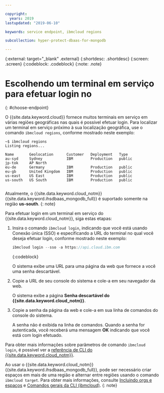 ```yaml
---

copyright:
  years: 2019
lastupdated: "2019-06-10"

keywords: service endpoint, ibmcloud regions

subcollection: hyper-protect-dbaas-for-mongodb

---
```


{:external: target="_blank" .external}
{:shortdesc: .shortdesc}
{:screen: .screen}
{:codeblock: .codeblock}
{:note: .note}


# Escolhendo um terminal em serviço para efetuar login no
{: #choose-endpoint}

O {{site.data.keyword.cloud}} fornece muitos terminais em serviço em várias regiões geográficas nas quais é possível efetuar login.
Para localizar um terminal em serviço próximo à sua localização geográfica, use o comando `ibmcloud regions`, conforme mostrado neste exemplo:

<pre><code class="hljs">~$ ibmcloud regions
Listing regions...

Name       Geolocation      Customer   Deployment   Type
au-syd     Sydney           IBM        Production   public
jp-tok     AP North
eu-de      Germany          IBM        Production   public
eu-gb      United Kingdom   IBM        Production   public
us-east    US East          IBM        Production   public
us-south   US South         IBM        Production   public

</code></pre>

Atualmente, o {{site.data.keyword.cloud_notm}} {{site.data.keyword.ihsdbaas_mongodb_full}} é suportado somente na região **us-south**.
{: note}

Para efetuar login em um terminal em serviço do {{site.data.keyword.cloud_notm}}, siga estas etapas:

1. Insira o comando `ibmcloud login`, indicando que você está usando Conexão única (SSO) e especificando a URL do terminal no qual você deseja efetuar login, conforme mostrado neste exemplo:

   ```javascript
   ibmcloud login --sso -a https://api.cloud.ibm.com
   ```
   {:codeblock}

   O sistema exibe uma URL para uma página da web que fornece a você uma senha descartável.

2. Copie a URL de seu console do sistema e cole-a em seu navegador da web.

   O sistema exibe a página **Senha descartável do {{site.data.keyword.cloud_notm}}**.

3. Copie a senha da página da web e cole-a em sua linha de comandos do console do sistema.

   A senha não é exibida na linha de comandos. Quando a senha for autenticada, você receberá uma mensagem **OK** indicando que você está com login efetuado.

Para obter mais informações sobre parâmetros de comando `ibmcloud login`, é possível ver a [referência de CLI do {{site.data.keyword.cloud_notm}}](/docs/cli/reference/ibmcloud?topic=cloud-cli-ibmcloud_cli#ibmcloud_login).

Ao usar o {{site.data.keyword.cloud_notm}} {{site.data.keyword.ihsdbaas_mongodb_full}}, pode ser necessário criar espaços em mais de uma região e alternar entre regiões usando o comando `ibmcloud target`. Para obter mais informações, consulte
[Incluindo orgs e espaços](/docs/account?topic=account-orgsspacesusers#orgsspacesusers)
e [Comandos gerais da CLI (ibmcloud)](/docs/cli/reference/ibmcloud?topic=cloud-cli-ibmcloud_cli#bluemix_target).
{: note}
